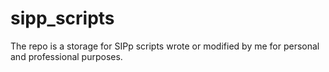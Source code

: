 # sipp_scripts
The repo is a storage for SIPp scripts wrote or modified by me for personal and professional purposes.
